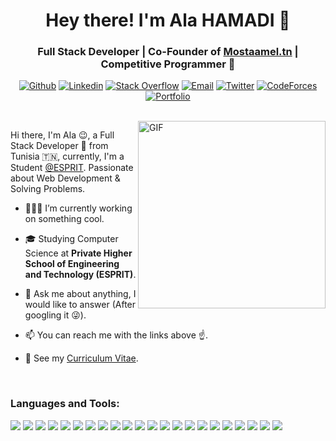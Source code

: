<h1 align="center">Hey there! I'm Ala HAMADI 👋 </h1>
<h3 align="center">Full Stack Developer | Co-Founder of <a href="https://mostaamel.tn/" target="_blank">Mostaamel.tn</a> | Competitive Programmer 🚀</h3>

<div align="center">

[![Github](https://img.shields.io/badge/-Github-000?style=flat&logo=Github&logoColor=white)](https://github.com/ala-hamadi)
[![Linkedin](https://img.shields.io/badge/-LinkedIn-blue?style=flat&logo=Linkedin&logoColor=white)](https://www.linkedin.com/in/ala-hamadi/)
[![Stack Overflow](https://img.shields.io/badge/-Stack%20Overflow-F48024?style=flat&logo=stackoverflow&logoColor=white)](https://stackoverflow.com/users/15112688/ala-hamadi)
[![Email](https://img.shields.io/badge/-Email-c14438?style=flat&logo=Gmail&logoColor=white&link=mailto:mail@brennanbrown.ca)](mailto:ala.hamadi.01@gmail.com)
[![Twitter](https://img.shields.io/badge/-Twitter-1DA1F2?style=flat&logo=Twitter&logoColor=white)](https://twitter.com/HamadiAla)
[![CodeForces](https://img.shields.io/badge/-CodeForces-bc2125?style=flat&labelColor=bc2125&logo=codeforces&logoColor=white)](https://codeforces.com/profile/KaisSaied)
<a href="https://ala-hamadi.github.io/MyPortfolio/" target="_blank"><img alt="Portfolio" src="https://img.shields.io/badge/Portfolio-Ala%20Hamadi-000e29?style=flat&"></a>

<!-- [![Medium](https://img.shields.io/badge/-Medium-000000?style=flat&labelColor=000000&logo=Medium&link=https://medium.com/@brennanbrown)]()
[![Instagram](https://img.shields.io/badge/-Instagram-c13584?style=flat&labelColor=c13584&logo=instagram&logoColor=white)]()
[![Facebook](https://img.shields.io/badge/-Facebook-4267B2?style=flat&labelColor=4267B2&logo=facebook&logoColor=white)]() -->
  <!-- - 🌱 I’m currently learning **Django**.-->

</div>
<br />
<img align="right" alt="GIF" src="https://media.giphy.com/media/SWoSkN6DxTszqIKEqv/giphy.gif" height="300" />

Hi there, I'm Ala 😉, a Full Stack Developer 🚀 from Tunisia 🇹🇳, currently, I'm a Student [@ESPRIT](https://esprit.tn/). Passionate about Web  Development & Solving Problems.

- 👨🏻‍💻 I’m currently working on something cool.

- 🎓 Studying Computer Science at **Private Higher School of Engineering and Technology (ESPRIT)**.

- 💬 Ask me about anything, I would like to answer (After googling it 😜).

- 📫 You can reach me with the links above ☝️.

- 📄 See my [Curriculum Vitae](https://drive.google.com/file/d/13ayHdedXgQNvZSqiHst95JF-bedsG-S_/view?usp=sharing).

<br />

<h3 align="left">Languages and Tools:</h3>


<img src="https://img.shields.io/badge/-HTML5-E34F26?style=flat&logo=html5&logoColor=white"> <img src="https://img.shields.io/badge/-CSS3-1572B6?style=flat&logo=css3&logoColor=white">
<img src="https://img.shields.io/badge/-Bootstrap-563D7C?style=flat&logo=bootstrap&logoColor=white">
<img src="https://img.shields.io/badge/-JavaScript-eed718?style=flat&logo=javascript&logoColor=ffffff">
<img src="https://img.shields.io/badge/-React-000000?style=flat&logo=react&logoColor=00c8ff">
<img src="https://img.shields.io/badge/-MongoDB-4DB33D?style=flat&logo=mongodb&logoColor=FFFFFF">
<img src="https://img.shields.io/badge/-MySQL-F29111?style=flat&logo=mysql&logoColor=FFFFFF">
<img src="https://img.shields.io/badge/-Express.js-787878?style=flat">
<img src="https://img.shields.io/badge/-Node.js-3C873A?style=flat&logo=Nodejs&logoColor=white">
<img src="https://img.shields.io/badge/-Spring-6DB33F?style=flat&logo=Spring&logoColor=FFFFFF">
<img src="https://img.shields.io/badge/-Firebase-FFA611?style=flat&logo=Firebase&logoColor=FFFFFF">
<img src="https://img.shields.io/badge/-Git-F1502F?style=flat&logo=git&logoColor=FFFFFF">
<img src="https://img.shields.io/badge/-Github-000000?style=flat&logo=github&logoColor=FFFFFF">
<img src="https://img.shields.io/badge/-Python-3776AB?style=flat&logo=Python&logoColor=FFFFFF">
<img src="https://img.shields.io/badge/-Java-5B4638?style=flat&logo=Java&logoColor=FFFFFF">
<img src="https://img.shields.io/badge/-C++-333333?style=flat&logo=C%2B%2B&logoColor=FFFFFF">
<img src="https://img.shields.io/badge/-Heroku-430098?style=flat&logo=heroku&logoColor=FFFFFF">
<img src="https://img.shields.io/badge/-netlify-45a2bd?style=flat&logo=netlify&logoColor=FFFFFF">
<img src="https://img.shields.io/badge/-Linux-000000?style=flat&logo=linux&logoColor=FFFFFF">
<img src="https://img.shields.io/badge/-VS%20Code-007ACC?style=flat&logo=visual%20studio%20code&logoColor=FFFFFF">
<img src="https://img.shields.io/badge/-IntelliJIDEA-000000?style=flat&logo=intellij-idea&logoColor=FFFFFF">
<img src="https://img.shields.io/badge/-Latex-008080?style=flat&logo=latex&logoColor=FFFFFF">
